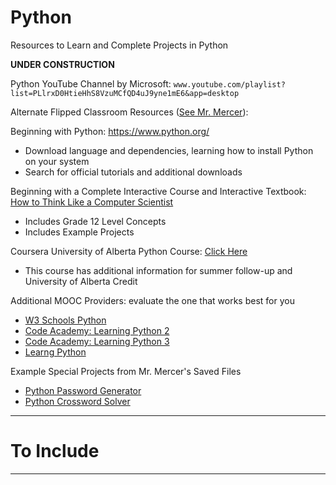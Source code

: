 # Python
Resources to Learn and Complete Projects in Python

**UNDER CONSTRUCTION**

Python YouTube Channel by Microsoft: `www.youtube.com/playlist?list=PLlrxD0HtieHhS8VzuMCfQD4uJ9yne1mE6&app=desktop`

Alternate Flipped Classroom Resources (<a href="https://drive.google.com/drive/folders/13sIgJRE41ANNYtijU0XMAuSVDTHTPx10">See Mr. Mercer</a>):

Beginning with Python: https://www.python.org/
- Download language and dependencies, learning how to install Python on your system
- Search for official tutorials and additional downloads

Beginning with a Complete Interactive Course and Interactive Textbook: <a href="http://interactivepython.org/courselib/static/thinkcspy/index.html#">How to Think Like a Computer Scientist</a>
- Includes Grade 12 Level Concepts
- Includes Example Projects

Coursera University of Alberta Python Course: <a href="https://www.coursera.org/learn/problem-solving-programming-video-games">Click Here</a>
- This course has additional information for summer follow-up and University of Alberta Credit

Additional MOOC Providers: evaluate the one that works best for you
- <a href="https://www.w3schools.com/PYTHON/default.asp">W3 Schools Python</a>
- <a href="https://www.codecademy.com/learn/learn-python">Code Academy: Learning Python 2</a>
- <a href="https://www.codecademy.com/learn/learn-python-3">Code Academy: Learning Python 3</a>
- <a href="https://www.learnpython.org/">Learng Python</a>

Example Special Projects from Mr. Mercer's Saved Files
- <a href="https://github.com/QEHS-SpecialProjects/Python_Password-Generator">Python Password Generator</a>
- <a href="https://github.com/QEHS-SpecialProjects/Python_CrossWordSolver">Python Crossword Solver</a>

---

# To Include


---
